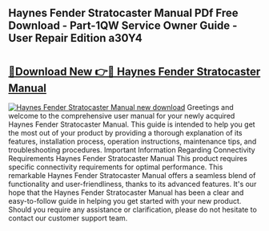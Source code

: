 ## Haynes Fender Stratocaster Manual PDf Free Download - Part-1QW Service Owner Guide - User Repair Edition a30Y4

# <h2><a href="http://bc31067.oget.top/?id=Haynes+Fender+Stratocaster+Manual">🔗Download New 👉🔴 Haynes Fender Stratocaster Manual</a></h2>

[![Haynes Fender Stratocaster Manual new download](https://i.imgur.com/5g1atiW.png)](http://bc31067.oget.top/?id=Haynes+Fender+Stratocaster+Manual)
Greetings and welcome to the comprehensive user manual for your newly acquired Haynes Fender Stratocaster Manual. This guide is intended to help you get the most out of your product by providing a thorough explanation of its features, installation process, operation instructions, maintenance tips, and troubleshooting procedures. Important Information Regarding Connectivity Requirements Haynes Fender Stratocaster Manual This product requires specific connectivity requirements for optimal performance. This remarkable Haynes Fender Stratocaster Manual offers a seamless blend of functionality and user-friendliness, thanks to its advanced features. It's our hope that the Haynes Fender Stratocaster Manual has been a clear and easy-to-follow guide in helping you get started with your new product. Should you require any assistance or clarification, please do not hesitate to contact our customer support team.
